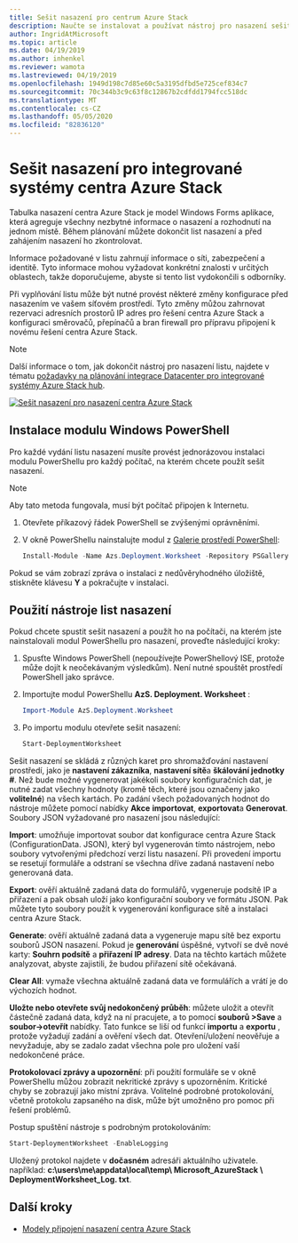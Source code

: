 ```yaml
---
title: Sešit nasazení pro centrum Azure Stack
description: Naučte se instalovat a používat nástroj pro nasazení sešitu Azure Stack k nasazení centra.
author: IngridAtMicrosoft
ms.topic: article
ms.date: 04/19/2019
ms.author: inhenkel
ms.reviewer: wamota
ms.lastreviewed: 04/19/2019
ms.openlocfilehash: 1949d198c7d85e60c5a3195dfbd5e725cef834c7
ms.sourcegitcommit: 70c344b3c9c63f8c12867b2cdfdd1794fcc518dc
ms.translationtype: MT
ms.contentlocale: cs-CZ
ms.lasthandoff: 05/05/2020
ms.locfileid: "82836120"
---
```

# <a name="deployment-worksheet-for-azure-stack-hub-integrated-systems"></a>Sešit nasazení pro integrované systémy centra Azure Stack

Tabulka nasazení centra Azure Stack je model Windows Forms aplikace, která agreguje všechny nezbytné informace o nasazení a rozhodnutí na jednom místě. Během plánování můžete dokončit list nasazení a před zahájením nasazení ho zkontrolovat.

Informace požadované v listu zahrnují informace o síti, zabezpečení a identitě. Tyto informace mohou vyžadovat konkrétní znalosti v určitých oblastech, takže doporučujeme, abyste si tento list vydokončili s odborníky.

Při vyplňování listu může být nutné provést některé změny konfigurace před nasazením ve vašem síťovém prostředí. Tyto změny můžou zahrnovat rezervaci adresních prostorů IP adres pro řešení centra Azure Stack a konfiguraci směrovačů, přepínačů a bran firewall pro přípravu připojení k novému řešení centra Azure Stack.

> [!NOTE]
> Další informace o tom, jak dokončit nástroj pro nasazení listu, najdete v tématu [požadavky na plánování integrace Datacenter pro integrované systémy Azure Stack hub](azure-stack-datacenter-integration.md).

[![Sešit nasazení pro nasazení centra Azure Stack](media/azure-stack-deployment-worksheet/depworksheet.png "Sešit nasazení")](media/azure-stack-deployment-worksheet/depworksheet.png)

## <a name="installing-the-windows-powershell-module"></a>Instalace modulu Windows PowerShell

Pro každé vydání listu nasazení musíte provést jednorázovou instalaci modulu PowerShellu pro každý počítač, na kterém chcete použít sešit nasazení.

> [!NOTE]  
> Aby tato metoda fungovala, musí být počítač připojen k Internetu.

1. Otevřete příkazový řádek PowerShell se zvýšenými oprávněními.

2. V okně PowerShellu nainstalujte modul z [Galerie prostředí PowerShell](https://www.powershellgallery.com/packages/Azs.Deployment.Worksheet/):

   ```PowerShell
   Install-Module -Name Azs.Deployment.Worksheet -Repository PSGallery
   ```

Pokud se vám zobrazí zpráva o instalaci z nedůvěryhodného úložiště, stiskněte klávesu **Y** a pokračujte v instalaci.

## <a name="use-the-deployment-worksheet-tool"></a>Použití nástroje list nasazení

Pokud chcete spustit sešit nasazení a použít ho na počítači, na kterém jste nainstalovali modul PowerShellu pro nasazení, proveďte následující kroky:

1. Spusťte Windows PowerShell (nepoužívejte PowerShellový ISE, protože může dojít k neočekávaným výsledkům). Není nutné spouštět prostředí PowerShell jako správce.

2. Importujte modul PowerShellu **AzS. Deployment. Worksheet** :

   ```PowerShell
   Import-Module AzS.Deployment.Worksheet
   ```

3. Po importu modulu otevřete sešit nasazení:

   ```PowerShell
   Start-DeploymentWorksheet
   ```

Sešit nasazení se skládá z různých karet pro shromažďování nastavení prostředí, jako je **nastavení zákazníka**, **nastavení sítě**a **škálování jednotky #**. Než bude možné vygenerovat jakékoli soubory konfiguračních dat, je nutné zadat všechny hodnoty (kromě těch, které jsou označeny jako **volitelné**) na všech kartách. Po zadání všech požadovaných hodnot do nástroje můžete pomocí nabídky **Akce** **importovat**, **exportovat**a **Generovat**. Soubory JSON vyžadované pro nasazení jsou následující:

**Import**: umožňuje importovat soubor dat konfigurace centra Azure Stack (ConfigurationData. JSON), který byl vygenerován tímto nástrojem, nebo soubory vytvořenými předchozí verzí listu nasazení. Při provedení importu se resetují formuláře a odstraní se všechna dříve zadaná nastavení nebo generovaná data.

**Export**: ověří aktuálně zadaná data do formulářů, vygeneruje podsítě IP a přiřazení a pak obsah uloží jako konfigurační soubory ve formátu JSON. Pak můžete tyto soubory použít k vygenerování konfigurace sítě a instalaci centra Azure Stack.

**Generate**: ověří aktuálně zadaná data a vygeneruje mapu sítě bez exportu souborů JSON nasazení. Pokud je **generování** úspěšné, vytvoří se dvě nové karty: **Souhrn podsítě** a **přiřazení IP adresy**. Data na těchto kartách můžete analyzovat, abyste zajistili, že budou přiřazení sítě očekávaná.

**Clear All**: vymaže všechna aktuálně zadaná data ve formulářích a vrátí je do výchozích hodnot.

**Uložte nebo otevřete svůj nedokončený průběh**: můžete uložit a otevřít částečně zadaná data, když na ní pracujete, a to pomocí **souborů >Save** a **soubor->otevřít** nabídky. Tato funkce se liší od funkcí **importu** a **exportu** , protože vyžadují zadání a ověření všech dat. Otevření/uložení neověřuje a nevyžaduje, aby se zadalo zadat všechna pole pro uložení vaší nedokončené práce.

**Protokolovací zprávy a upozornění**: při použití formuláře se v okně PowerShellu můžou zobrazit nekritické zprávy s upozorněním. Kritické chyby se zobrazují jako místní zpráva. Volitelné podrobné protokolování, včetně protokolu zapsaného na disk, může být umožněno pro pomoc při řešení problémů.

Postup spuštění nástroje s podrobným protokolováním:

   ```PowerShell
   Start-DeploymentWorksheet -EnableLogging
   ```

Uložený protokol najdete v **dočasném** adresáři aktuálního uživatele. například: **c:\users\me\appdata\local\temp\ Microsoft_AzureStack \ DeploymentWorksheet_Log. txt**.

## <a name="next-steps"></a>Další kroky

* [Modely připojení nasazení centra Azure Stack](azure-stack-connection-models.md)

